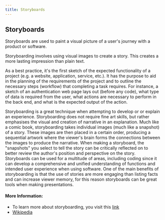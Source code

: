 ```yaml
---
title: Storyboards
---
```

## Storyboards

Storyboards are used to paint a visual picture of a user's journey with a product or software. 

Storyboarding involves using visual images to create a story. This creates a more lasting impression than plain text. 

As a best practice, it's the first sketch of the expected functionality of a project (e.g. a website, application, service, etc.). It has the purpose to aid in the planning of the requirements of the project and to outline the necessary steps (workflow) that completing a task requires. For instance, a sketch of an authentication web page lays out (before any code), what type of data is required from the user, what actions are necessary to perform in the back end, and what is the expected output of the action.

Storyboarding is a great technique when attempting to develop or or explain an experience. Storyboarding does not require fine art skills, but rather emphasises the visual and creation of narrative in an explanation. Much like a comic book, storyboarding takes individual images (much like a snapshot) of a story. These images are then placed in a certain order, producing a sequential artwork where the viewer's brain forms the connections between the images to produce the narrative. When making a storyboard, the "snapshots" you select to tell the story can be critically reflected on to better review the author's position and perspective on the story. Storyboards can be used for a multitude of areas, including coding since it can develop a comprehensive and unified understanding of functions and intended user experience when using software. One of the main benefits of storyboarding is that the use of stories are more engaging than listing facts and can increase viewer memory, for this reason storyboards can be great tools when making presentations. 

#### More Information:

* To learn more about storyboarding, you visit this [link](https://uxplanet.org/storyboarding-in-ux-design-b9d2e18e5fab?gi=84d3b1dc4704) 
* [Wikipedia](https://en.wikipedia.org/wiki/Storyboard)
